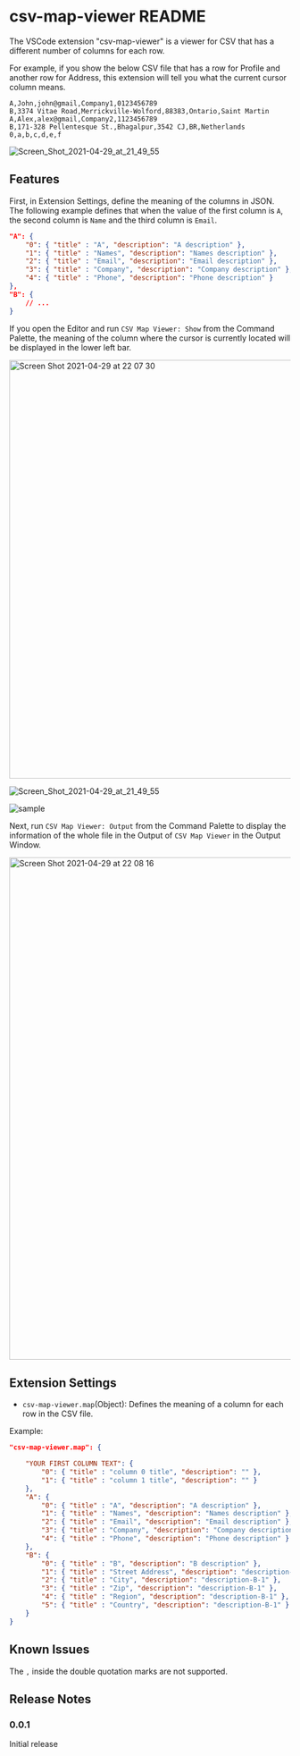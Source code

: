 # csv-map-viewer README

The VSCode extension "csv-map-viewer" is a viewer for CSV that has a different number of columns for each row.

For example, if you show the below CSV file that has a row for Profile and another row for Address, this extension will tell you what the current cursor column means.

```csv
A,John,john@gmail,Company1,0123456789
B,3374 Vitae Road,Merrickville-Wolford,88383,Ontario,Saint Martin
A,Alex,alex@gmail,Company2,1123456789
B,171-328 Pellentesque St.,Bhagalpur,3542 CJ,BR,Netherlands
0,a,b,c,d,e,f
```

![Screen_Shot_2021-04-29_at_21_49_55](https://user-images.githubusercontent.com/8636660/116554832-9b136600-a936-11eb-9f44-168686bbd13a.jpg)

## Features

First, in Extension Settings, define the meaning of the columns in JSON. The following example defines that when the value of the first column is `A`, the second column is `Name` and the third column is `Email`.

````json
"A": {
    "0": { "title" : "A", "description": "A description" },
    "1": { "title" : "Names", "description": "Names description" },
    "2": { "title" : "Email", "description": "Email description" },
    "3": { "title" : "Company", "description": "Company description" },
    "4": { "title" : "Phone", "description": "Phone description" }
},
"B": { 
    // ... 
}
````

If you open the Editor and run `CSV Map Viewer: Show` from the Command Palette, the meaning of the column where the cursor is currently located will be displayed in the lower left bar.

<img width="749" alt="Screen Shot 2021-04-29 at 22 07 30" src="https://user-images.githubusercontent.com/8636660/116556475-6ef8e480-a938-11eb-91a1-17b69710e25b.png">

![Screen_Shot_2021-04-29_at_21_49_55](https://user-images.githubusercontent.com/8636660/116554832-9b136600-a936-11eb-9f44-168686bbd13a.jpg)

![sample](https://user-images.githubusercontent.com/8636660/116559599-943b2200-a93b-11eb-9611-f7596fc69d0e.gif)


Next, run `CSV Map Viewer: Output` from the Command Palette to display the information of the whole file in the Output of `CSV Map Viewer` in the Output Window. 

<img width="899" alt="Screen Shot 2021-04-29 at 22 08 16" src="https://user-images.githubusercontent.com/8636660/116556465-6d2f2100-a938-11eb-8d40-a3b990b8be77.png">



## Extension Settings

* `csv-map-viewer.map`(Object): Defines the meaning of a column for each row in the CSV file.

Example:

```json
"csv-map-viewer.map": {

    "YOUR FIRST COLUMN TEXT": {
        "0": { "title" : "column 0 title", "description": "" },
        "1": { "title" : "column 1 title", "description": "" }
    },
    "A": {
        "0": { "title" : "A", "description": "A description" },
        "1": { "title" : "Names", "description": "Names description" },
        "2": { "title" : "Email", "description": "Email description" },
        "3": { "title" : "Company", "description": "Company description" },
        "4": { "title" : "Phone", "description": "Phone description" }
    },
    "B": {
        "0": { "title" : "B", "description": "B description" },
        "1": { "title" : "Street Address", "description": "description-B-0" },
        "2": { "title" : "City", "description": "description-B-1" },
        "3": { "title" : "Zip", "description": "description-B-1" },
        "4": { "title" : "Region", "description": "description-B-1" },
        "5": { "title" : "Country", "description": "description-B-1" }
    }
}
```

## Known Issues

The `,` inside the double quotation marks are not supported.

## Release Notes



### 0.0.1

Initial release